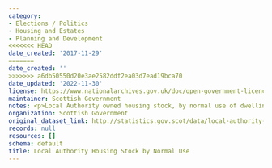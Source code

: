 ```yaml
---
category:
- Elections / Politics
- Housing and Estates
- Planning and Development
<<<<<<< HEAD
date_created: '2017-11-29'
=======
date_created: ''
>>>>>>> a6db50550d20e3ae2582ddf2ea03d7ead19bca70
date_updated: '2022-11-30'
license: https://www.nationalarchives.gov.uk/doc/open-government-licence/version/3/
maintainer: Scottish Government
notes: <p>Local Authority owned housing stock, by normal use of dwelling</p>
organization: Scottish Government
original_dataset_link: http://statistics.gov.scot/data/local-authority-housing-stock-by-normal-use
records: null
resources: []
schema: default
title: Local Authority Housing Stock by Normal Use
---
```

